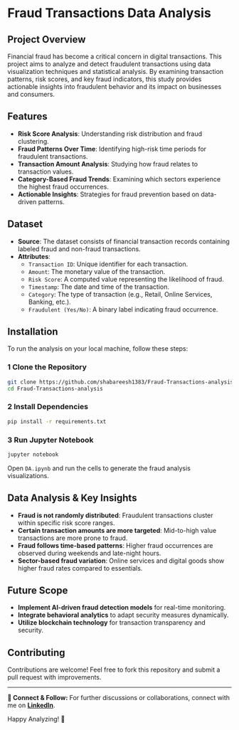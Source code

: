 # Fraud Transactions Data Analysis

## Project Overview
Financial fraud has become a critical concern in digital transactions. This project aims to analyze and detect fraudulent transactions using data visualization techniques and statistical analysis. By examining transaction patterns, risk scores, and key fraud indicators, this study provides actionable insights into fraudulent behavior and its impact on businesses and consumers.

## Features
- **Risk Score Analysis**: Understanding risk distribution and fraud clustering.
- **Fraud Patterns Over Time**: Identifying high-risk time periods for fraudulent transactions.
- **Transaction Amount Analysis**: Studying how fraud relates to transaction values.
- **Category-Based Fraud Trends**: Examining which sectors experience the highest fraud occurrences.
- **Actionable Insights**: Strategies for fraud prevention based on data-driven patterns.

##  Dataset
- **Source**: The dataset consists of financial transaction records containing labeled fraud and non-fraud transactions.
- **Attributes**:
  - `Transaction ID`: Unique identifier for each transaction.
  - `Amount`: The monetary value of the transaction.
  - `Risk Score`: A computed value representing the likelihood of fraud.
  - `Timestamp`: The date and time of the transaction.
  - `Category`: The type of transaction (e.g., Retail, Online Services, Banking, etc.).
  - `Fraudulent (Yes/No)`: A binary label indicating fraud occurrence.

##  Installation
To run the analysis on your local machine, follow these steps:

### 1 Clone the Repository
```bash
git clone https://github.com/shabareesh1383/Fraud-Transactions-analysis.git
cd Fraud-Transactions-analysis
```

### 2️ Install Dependencies
```bash
pip install -r requirements.txt
```

### 3️ Run Jupyter Notebook
```bash
jupyter notebook
```

Open `DA.ipynb` and run the cells to generate the fraud analysis visualizations.

## Data Analysis & Key Insights
- **Fraud is not randomly distributed**: Fraudulent transactions cluster within specific risk score ranges.
- **Certain transaction amounts are more targeted**: Mid-to-high value transactions are more prone to fraud.
- **Fraud follows time-based patterns**: Higher fraud occurrences are observed during weekends and late-night hours.
- **Sector-based fraud variation**: Online services and digital goods show higher fraud rates compared to essentials.

##  Future Scope
- **Implement AI-driven fraud detection models** for real-time monitoring.
- **Integrate behavioral analytics** to adapt security measures dynamically.
- **Utilize blockchain technology** for transaction transparency and security.

##  Contributing
Contributions are welcome! Feel free to fork this repository and submit a pull request with improvements.



---
**🔗 Connect & Follow:**
For further discussions or collaborations, connect with me on **[LinkedIn](https://www.linkedin.com/in/shabareesh-pemmaraju-349434230/)**.

Happy Analyzing! 🚀
